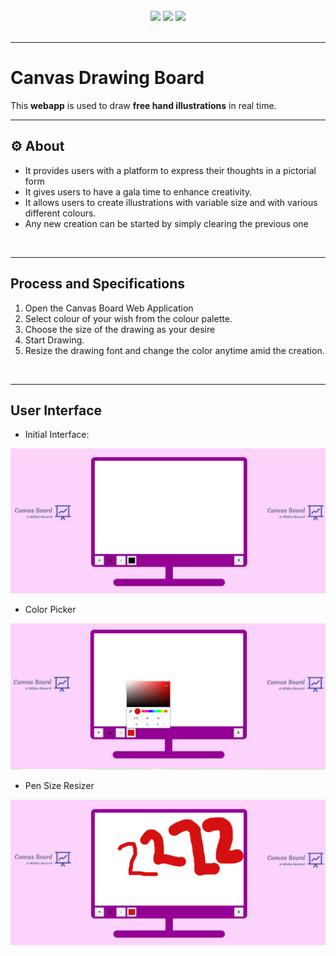 <div align="center">
  <br/>
  <img src="https://img.shields.io/static/v1?label=Tool&message=DrawingBoard&color=violet&style=for-the-badge"/>
  <img src="https://img.shields.io/static/v1?label=version&message=1.0.0&color=orange&style=for-the-badge"/>
  <img src="https://img.shields.io/static/v1?label=status&message=working&color=success&style=for-the-badge"/>

</div>
<br>
<hr>
<h1> Canvas Drawing Board</h1>

This **webapp** is used to draw **free hand illustrations** in real time.
</br>

<hr>

## ⚙ About
* It provides users with a platform to express their thoughts in a
pictorial form
* It gives users to have a gala time to enhance creativity.
* It allows users to create illustrations with variable size and with
various different colours.
* Any new creation can be started by simply clearing the previous one

<br>
<hr>

## Process and Specifications
1. Open the Canvas Board Web Application
2. Select colour of your wish from the colour palette.
3. Choose the size of the drawing as your desire
4. Start Drawing.
5. Resize the drawing font and change the color anytime amid
the creation.


</br>
</hr>

<hr>

## User Interface

* Initial Interface:

![index](screenshots/a.png)

*  Color Picker

![step1](screenshots/b.png)

* Pen Size Resizer

![step2](screenshots/c.png)


 